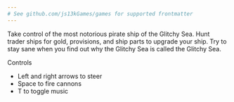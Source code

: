 ```yaml
---
# See github.com/js13kGames/games for supported frontmatter
---
```

Take control of the most notorious pirate ship of the Glitchy Sea. Hunt trader ships for gold, provisions, and ship parts to upgrade your ship. Try to stay sane when you find out why the Glitchy Sea is called the Glitchy Sea.

Controls

* Left and right arrows to steer
* Space to fire cannons
* T to toggle music